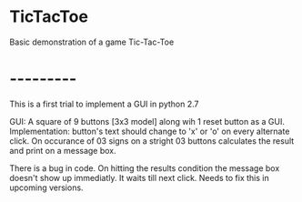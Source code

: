# TicTacToe
Basic demonstration of a game Tic-Tac-Toe
# ---------
This is a first trial to implement a GUI in python 2.7

GUI: A square of 9 buttons [3x3 model] along wih 1 reset button as a GUI.
Implementation: button's text should change to 'x' or 'o' on every alternate click. On occurance of 03 signs on a stright 03 buttons calculates the result and print on a message box.

There is a bug in code. On hitting the results condition the message box doesn't show up immediatly. It waits till next click. Needs to fix this in upcoming versions.
